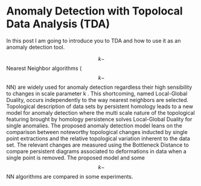 # Anomaly Detection with Topolocal Data Analysis (TDA)

In this post I am going to introduce you to TDA and how to use it as an anomaly detection tool. 


$$k-$$ Nearest Neighbor algorithms ($$k-$$NN) are widely used for anomaly detection regardless their high sensibility to changes in scale parameter k . This shortcoming, named 
Local-Global Duality, occurs independently to the way nearest neighbors are selected. Topological description of data sets by persistent homology leads to a new model for 
anomaly detection where the multi scale nature of the topological featuring brought by homology persistence solves Local-Global Duality for single anomalies. The proposed 
anomaly detection model leans on the comparison between noteworthy topological changes inducted by single point extractions and the relative topological variation inherent 
to the data set. The relevant changes are measured using the Bottleneck Distance to compare persistent diagrams associated to deformations in data when a single point is 
removed. The proposed model and some $$k-$$NN algorithms  are compared in some experiments.
